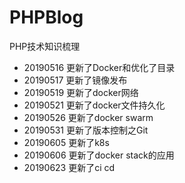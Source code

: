 # PHPBlog
PHP技术知识梳理
 - 20190516   更新了Docker和优化了目录
 - 20190517   更新了镜像发布
 - 20190519   更新了docker网络
 - 20190521   更新了docker文件持久化
 - 20190526   更新了docker swarm
 - 20190531   更新了版本控制之Git
 - 20190605   更新了k8s
 - 20190606   更新了docker stack的应用
 - 20190623   更新了ci cd
